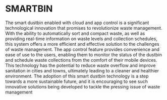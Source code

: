 # SMARTBIN
The smart dustbin enabled with cloud and app 
control is a significant technological innovation that promises to 
revolutionize waste management. With the ability to automatically 
sort and compact waste, as well as providing real-time information 
on waste levels and collection schedules, this system offers a 
more efficient and effective solution to the challenges of waste 
management. The app control feature provides convenience and 
ease of use to the users, enabling them to monitor the status of the 
dustbin and schedule waste collections from the comfort of their 
mobile devices. This technology has the potential to reduce waste 
overflow and improve sanitation in cities and towns, ultimately 
leading to a cleaner and healthier environment. The adoption of 
this smart dustbin technology is a step towards a more 
sustainable future, and it is encouraging to see such innovative 
solutions being developed to tackle the pressing issue of waste 
management
